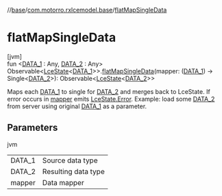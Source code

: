 //[base](../../index.md)/[com.motorro.rxlcemodel.base](index.md)/[flatMapSingleData](flat-map-single-data.md)

# flatMapSingleData

[jvm]\
fun &lt;[DATA_1](flat-map-single-data.md) : Any, [DATA_2](flat-map-single-data.md) : Any&gt; Observable&lt;[LceState](-lce-state/index.md)&lt;[DATA_1](flat-map-single-data.md)&gt;&gt;.[flatMapSingleData](flat-map-single-data.md)(mapper: ([DATA_1](flat-map-single-data.md)) -&gt; Single&lt;[DATA_2](flat-map-single-data.md)&gt;): Observable&lt;[LceState](-lce-state/index.md)&lt;[DATA_2](flat-map-single-data.md)&gt;&gt;

Maps each [DATA_1](flat-map-single-data.md) to single for [DATA_2](flat-map-single-data.md) and merges back to LceState. If error occurs in [mapper](flat-map-single-data.md) emits [LceState.Error](-lce-state/-error/index.md). Example: load some [DATA_2](flat-map-single-data.md) from server using original [DATA_1](flat-map-single-data.md) as a parameter.

## Parameters

jvm

| | |
|---|---|
| DATA_1 | Source data type |
| DATA_2 | Resulting data type |
| mapper | Data mapper |
